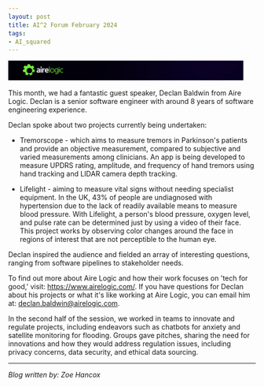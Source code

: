 ```yaml
---
layout: post
title: AI^2 Forum February 2024
tags:
- AI_squared
---
```


<th><img src="/images/AIsquared/airelogic.PNG" style="max-width: 95%;" /></th>


This month, we had a fantastic guest speaker, Declan Baldwin from Aire Logic. Declan is a senior software engineer with around 8 years of software engineering experience.

Declan spoke about two projects currently being undertaken:

* Tremorscope - which aims to measure tremors in Parkinson's patients and provide an objective measurement, compared to subjective and varied measurements among clinicians. An app is being developed to measure UPDRS rating, amplitude, and frequency of hand tremors using hand tracking and LIDAR camera depth tracking.

* Lifelight - aiming to measure vital signs without needing specialist equipment. In the UK, 43% of people are undiagnosed with hypertension due to the lack of readily available means to measure blood pressure. With Lifelight, a person's blood pressure, oxygen level, and pulse rate can be determined just by using a video of their face. This project works by observing color changes around the face in regions of interest that are not perceptible to the human eye.

Declan inspired the audience and fielded an array of interesting questions, ranging from software pipelines to stakeholder needs.

To find out more about Aire Logic and how their work focuses on 'tech for good,' visit: https://www.airelogic.com/. If you have questions for Declan about his projects or what it's like working at Aire Logic, you can email him at: declan.baldwin@airelogic.com.

In the second half of the session, we worked in teams to innovate and regulate projects, including endeavors such as chatbots for anxiety and satellite monitoring for flooding. Groups gave pitches, sharing the need for innovations and how they would address regulation issues, including privacy concerns, data security, and ethical data sourcing.

---

*Blog written by: Zoe Hancox*